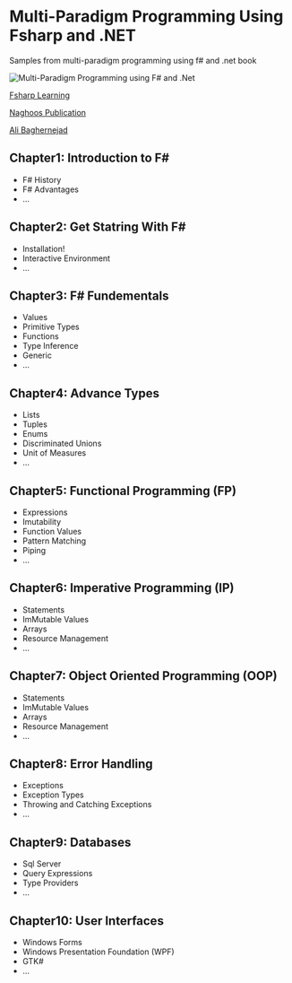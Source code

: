 # Multi-Paradigm Programming Using Fsharp and .NET
Samples from multi-paradigm programming using f# and .net book

![Multi-Paradigm Programming using F# and .Net]({{site.baseurl}}//Fsharp-Book-218x300.jpg)

[Fsharp Learning](http://fsharp.org/about/learning.html)

[Naghoos Publication](http://www.naghoospress.ir/bookview.aspx?bookid=1486730)

[Ali Baghernejad](http://www.baghernejad.ir)

## Chapter1: Introduction to F# 
- F# History 
- F# Advantages
- ...

## Chapter2: Get Statring With F#  
- Installation!
- Interactive Environment
- ...

## Chapter3: F# Fundementals  
- Values
- Primitive Types
- Functions
- Type Inference
- Generic
- ...

## Chapter4: Advance Types
- Lists
- Tuples
- Enums
- Discriminated Unions
- Unit of Measures
- ...

## Chapter5: Functional Programming (FP)
- Expressions
- Imutability
- Function Values
- Pattern  Matching
- Piping
- ...

## Chapter6: Imperative Programming (IP)
- Statements
- ImMutable Values
- Arrays
- Resource Management
- ...

## Chapter7: Object Oriented Programming (OOP)
- Statements
- ImMutable Values
- Arrays
- Resource Management
- ...

## Chapter8: Error Handling
- Exceptions
- Exception Types
- Throwing and Catching Exceptions
- ...

## Chapter9: Databases
- Sql Server
- Query Expressions
- Type Providers
- ...

## Chapter10: User Interfaces
- Windows Forms
- Windows Presentation Foundation (WPF)
- GTK#
- ...
